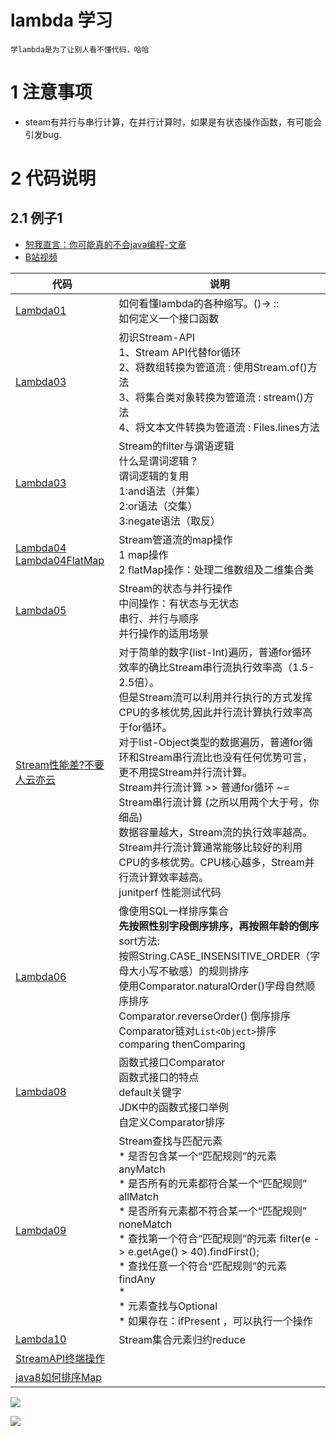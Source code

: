# lambda 学习

`学lambda是为了让别人看不懂代码，哈哈`



# 1 注意事项

* steam有并行与串行计算，在并行计算时，如果是有状态操作函数，有可能会引发bug.

  



# 2 代码说明



## 2.1 例子1

* [恕我直言：你可能真的不会java编程-文章](https://www.kancloud.cn/hanxt/javacrazy/1572192)
* [B站视频](https://www.bilibili.com/video/BV1sE411P7C1?p=1)







| 代码                                                         | 说明                                                         |
| ------------------------------------------------------------ | ------------------------------------------------------------ |
| [Lambda01](src/main/java/com/wukong/lambda/Lambda01.java)    | 如何看懂lambda的各种缩写。()->  ::  <br/>如何定义一个接口函数 |
| [Lambda03](src/main/java/com/wukong/lambda/Lambda02.java)    | 初识Stream-API<br>1、Stream API代替for循环<br>2、将数组转换为管道流 : 使用Stream.of()方法<br>3、将集合类对象转换为管道流 : stream()方法<br>4、将文本文件转换为管道流 : Files.lines方法 |
| [Lambda03](src/main/java/com/wukong/lambda/Lambda03.java)    | Stream的filter与谓语逻辑<br>什么是谓词逻辑？<br>谓词逻辑的复用<br>1:and语法（并集）<br>2:or语法（交集）<br>3:negate语法（取反） |
| [Lambda04](src/main/java/com/wukong/lambda/Lambda04.java)<br>[Lambda04FlatMap](src/main/java/com/wukong/lambda/Lambda04FlatMap.java) | Stream管道流的map操作<br>1 map操作<br>2 flatMap操作：处理二维数组及二维集合类 |
| [Lambda05](src/main/java/com/wukong/lambda/Lambda05Map.java) | Stream的状态与并行操作<br>中间操作：有状态与无状态<br>串行、并行与顺序<br>并行操作的适用场景 |
| [Stream性能差?不要人云亦云](https://www.kancloud.cn/hanxt/javacrazy/1588494) | 对于简单的数字(list-Int)遍历，普通for循环效率的确比Stream串行流执行效率高（1.5-2.5倍）。<br>但是Stream流可以利用并行执行的方式发挥CPU的多核优势,因此并行流计算执行效率高于for循环。<br> 对于list-Object类型的数据遍历，普通for循环和Stream串行流比也没有任何优势可言，更不用提Stream并行流计算。<br>Stream并行流计算 >> 普通for循环 ~= Stream串行流计算 (之所以用两个大于号，你细品)<br>数据容量越大，Stream流的执行效率越高。<br>Stream并行流计算通常能够比较好的利用CPU的多核优势。CPU核心越多，Stream并行流计算效率越高。<br>junitperf 性能测试代码 |
| [Lambda06](src/main/java/com/wukong/lambda/Lambda06.java)    | 像使用SQL一样排序集合<br>**先按照性别字段倒序排序，再按照年龄的倒序**<br>sort方法:<br>    按照String.CASE_INSENSITIVE_ORDER（字母大小写不敏感）的规则排序<br>    使用Comparator.naturalOrder()字母自然顺序排序<br>    Comparator.reverseOrder() 倒序排序<br>Comparator链对`List<Object>`排序<br>    comparing thenComparing |
| [Lambda08](src/main/java/com/wukong/lambda/Lambda08.java)    | 函数式接口Comparator<br>函数式接口的特点<br>default关键字<br>JDK中的函数式接口举例<br>自定义Comparator排序 |
| [Lambda09](src/main/java/com/wukong/lambda/Lambda09.java)    | Stream查找与匹配元素<br>* 是否包含某一个“匹配规则”的元素  anyMatch <br/>* 是否所有的元素都符合某一个“匹配规则”  allMatch <br/>* 是否所有元素都不符合某一个“匹配规则”  noneMatch <br/>* 查找第一个符合“匹配规则”的元素  filter(e -> e.getAge() > 40).findFirst(); <br/>* 查找任意一个符合“匹配规则”的元素 findAny <br/>* <br/>* 元素查找与Optional <br/>* 如果存在：ifPresent ，可以执行一个操作 |
| [Lambda10](src/main/java/com/wukong/lambda/Lambda10.java)    | Stream集合元素归约reduce                                     |
| [StreamAPI终端操作](https://www.kancloud.cn/hanxt/javacrazy/1641151) |                                                              |
| [java8如何排序Map](https://www.kancloud.cn/hanxt/javacrazy/1641153) |                                                              |



![](http://cdn.zimug.com/javaStream1-2.jpg)





![](https://img.kancloud.cn/78/f7/78f74991175f6ddc5c27fff109f0fc66_942x578.png)